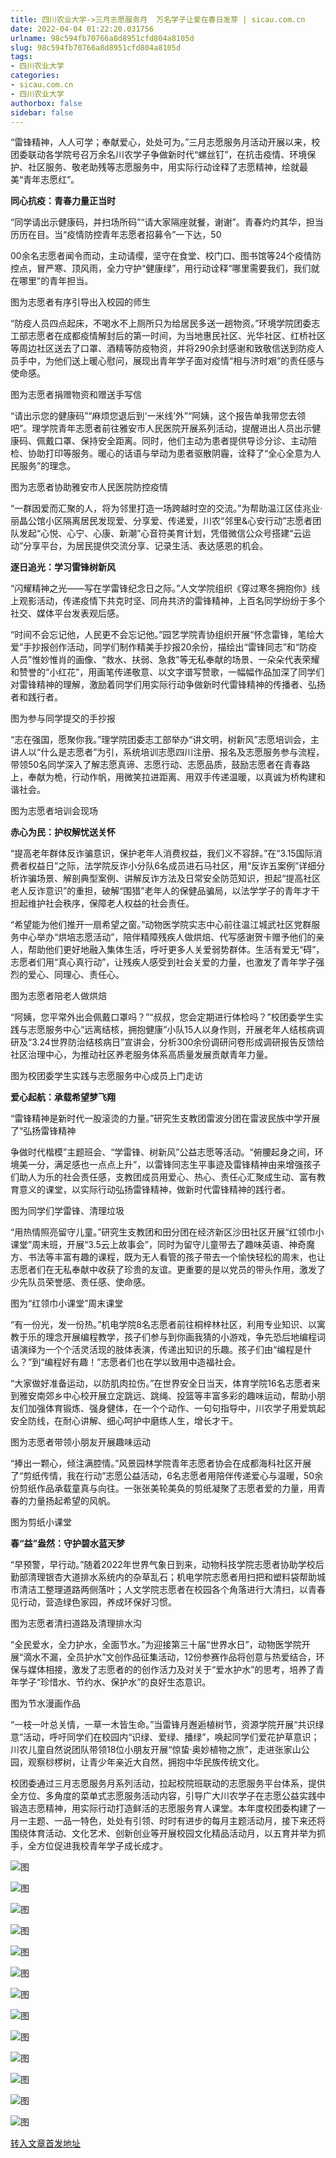 ```yaml
---
title: 四川农业大学->三月志愿服务月  万名学子让爱在春日发芽 | sicau.com.cn
date: 2022-04-04 01:22:20.031756
urlname: 98c594fb70766a8d8951cfd804a8105d
slug: 98c594fb70766a8d8951cfd804a8105d
tags: 
- 四川农业大学
categories:
- sicau.com.cn
- 四川农业大学
authorbox: false
sidebar: false
---
```

“雷锋精神，人人可学；奉献爱心，处处可为。”三月志愿服务月活动开展以来，校团委联动各学院号召万余名川农学子争做新时代“螺丝钉”，在抗击疫情、环境保护、社区服务、敬老助残等志愿服务中，用实际行动诠释了志愿精神，绘就最美“青年志愿红”。

**同心抗疫：青春力量正当时**

“同学请出示健康码，并扫场所码”“请大家隔座就餐，谢谢”。青春灼灼其华，担当历历在目。当“疫情防控青年志愿者招募令”一下达，50
<!--more-->
00余名志愿者闻令而动，主动请缨，坚守在食堂、校门口、图书馆等24个疫情防控点，冒严寒、顶风雨，全力守护“健康绿”，用行动诠释“哪里需要我们，我们就在哪里”的青年担当。

图为志愿者有序引导出入校园的师生

“防疫人员四点起床，不喝水不上厕所只为给居民多送一趟物资。”环境学院团委志工部志愿者在成都疫情解封后的第一时间，为当地惠民社区、光华社区、红桥社区等周边社区送去了口罩、酒精等防疫物资，并将290余封感谢和致敬信送到防疫人员手中，为他们送上暖心慰问，展现出青年学子面对疫情“相与济时艰”的责任感与使命感。

图为志愿者捐赠物资和赠送手写信

“请出示您的健康码”“麻烦您退后到‘一米线’外”“阿姨，这个报告单我带您去领吧”。理学院青年志愿者前往雅安市人民医院开展系列活动，提醒进出人员出示健康码、佩戴口罩、保持安全距离。同时，他们主动为患者提供导诊分诊、主动陪检、协助打印等服务。暖心的话语与举动为患者驱散阴霾，诠释了“全心全意为人民服务”的理念。

图为志愿者协助雅安市人民医院防控疫情

“一群因爱而汇聚的人，将为邻里打造一场跨越时空的交流。”为帮助温江区佳兆业·丽晶公馆小区隔离居民发现爱、分享爱、传递爱，川农“邻里&心安行动”志愿者团队发起“心悦、心宁、心康、新潮”心音符美育计划，凭借微信公众号搭建“云运动”分享平台，为居民提供交流分享、记录生活、表达感恩的机会。

**逐日追光：学习雷锋树新风**

“闪耀精神之光——写在学雷锋纪念日之际。”人文学院组织《穿过寒冬拥抱你》线上观影活动，传递疫情下共克时坚、同舟共济的雷锋精神，上百名同学纷纷于多个社交、媒体平台发表观后感。

“时间不会忘记他，人民更不会忘记他。”园艺学院青协组织开展“怀念雷锋，笔绘大爱”手抄报创作活动，同学们制作精美手抄报20余份，描绘出“雷锋同志”和“防疫人员”惟妙惟肖的画像、“救水、扶弱、急救”等无私奉献的场景、一朵朵代表荣耀和赞誉的“小红花”，用画笔传递敬意、以文字谱写赞歌，一幅幅作品加深了同学们对雷锋精神的理解，激励着同学们用实际行动争做新时代雷锋精神的传播者、弘扬者和践行者。

图为参与同学提交的手抄报

“志在强国，愿聚你我。”理学院团委志工部举办“讲文明，树新风”志愿培训会，主讲人以“什么是志愿者”为引，系统培训志愿四川注册、报名及志愿服务参与流程，带领50名同学深入了解志愿真谛、志愿行动、志愿品质，鼓励志愿者在青春路上，奉献为桅，行动作帆，用微笑拉进距离、用双手传递温暖，以真诚为桥构建和谐社会。

图为志愿者培训会现场

**赤心为民：护权解忧送关怀**

“提高老年群体反诈骗意识，保护老年人消费权益，我们义不容辞。”在“3.15国际消费者权益日”之际，法学院反诈小分队6名成员进石马社区，用“反诈五案例”详细分析诈骗场景、解剖典型案例、讲解反诈方法及日常安全防范知识，担起“提高社区老人反诈意识”的重担，破解“围猎”老年人的保健品骗局，以法学学子的青年才干担起维护社会秩序，保障老人权益的社会责任。

“希望能为他们推开一扇希望之窗。”动物医学院实志中心前往温江城武社区党群服务中心举办“烘培志愿活动”，陪伴精障残疾人做烘焙、代写感谢贺卡赠予他们的亲人，帮助他们更好地融入集体生活，呼吁更多人关爱弱势群体。生活有爱无“碍”，志愿者们用“真心真行动”，让残疾人感受到社会关爱的力量，也激发了青年学子强烈的爱心、同理心、责任心。

图为志愿者陪老人做烘焙

“阿姨，您平常外出会佩戴口罩吗？”“叔叔，您会定期进行体检吗？”校团委学生实践与志愿服务中心“远离结核，拥抱健康”小队15人以身作则，开展老年人结核病调研及“3.24世界防治结核病日”宣讲会，分析300余份调研问卷形成调研报告反馈给社区治理中心，为推动社区养老服务体系高质量发展贡献青年力量。

图为校团委学生实践与志愿服务中心成员上门走访

**爱心起航：承载希望梦飞翔**

“雷锋精神是新时代一股滚烫的力量。”研究生支教团雷波分团在雷波民族中学开展了“弘扬雷锋精神

争做时代楷模”主题班会、“学雷锋、树新风”公益志愿等活动。“俯腰起身之间，环境美一分，满足感也一点点上升”，以雷锋同志生平事迹及雷锋精神由来增强孩子们助人为乐的社会责任感，支教团成员用爱心、热心、责任心汇聚成生动、富有教育意义的课堂，以实际行动弘扬雷锋精神，做新时代雷锋精神的践行者。

图为同学们学雷锋、清理垃圾

“用热情照亮留守儿童。”研究生支教团和田分团在经济新区沙田社区开展“红领巾小课堂”周末班，开展“3.5云上故事会”，同时为留守儿童带去了趣味英语、神奇魔方、书法等丰富有趣的课程，既为无人看管的孩子带去一个愉快轻松的周末，也让志愿者们在无私奉献中收获了珍贵的友谊。更重要的是以党员的带头作用，激发了少先队员荣誉感、责任感、使命感。

图为“红领巾小课堂”周末课堂

“有一份光，发一份热。”机电学院8名志愿者前往桐梓林社区，利用专业知识、以寓教于乐的理念开展编程教学，孩子们参与到你画我猜的小游戏，争先恐后地编程词语演绎为一个个活灵活现的肢体表演，传递出知识的乐趣。孩子们由“编程是什么？”到“编程好有趣！”志愿者们也在学以致用中造福社会。

“大家做好准备运动，以防肌肉拉伤。”在世界安全日当天，体育学院16名志愿者来到雅安南郊乡中心校开展立定跳远、跳绳、投篮等丰富多彩的趣味运动，帮助小朋友们加强体育锻炼、强身健体，在一个个动作、一句句指导中，川农学子用爱筑起安全防线，在耐心讲解、细心呵护中磨练人生，增长才干。

图为志愿者带领小朋友开展趣味运动

“捧出一颗心，倾注满腔情。”风景园林学院青年志愿者协会在成都海科社区开展了“剪纸传情，我在行动”志愿公益活动，6名志愿者用陪伴传递爱心与温暖，50余份剪纸作品承载童真与向往。一张张美轮美奂的剪纸凝聚了志愿者爱的力量，用青春的力量扬起希望的风帆。

图为剪纸小课堂

**春“益”盎然：守护碧水蓝天梦**

“早预警，早行动。”随着2022年世界气象日到来，动物科技学院志愿者协助学校后勤部清理银杏大道排水系统内的杂草乱石；机电学院志愿者用扫把和塑料袋帮助城市清洁工整理道路两侧落叶；人文学院志愿者在校园各个角落进行大清扫，以青春见行动，营造绿色家园，养成环保好习惯。

图为志愿者清扫道路及清理排水沟

“全民爱水，全力护水，全面节水。”为迎接第三十届“世界水日”，动物医学院开展“滴水不漏，全员护水”文创作品征集活动，12份参赛作品将创意与热爱结合，环保与媒体相接，激发了志愿者的的创作活力及对关于“爱水护水”的思考，培养了青年学子“珍惜水、节约水、保护水”的良好生态意识。

图为节水漫画作品

“一枝一叶总关情，一草一木皆生命。”当雷锋月邂逅植树节，资源学院开展“共识绿意”活动，呼吁同学们在校园内“识绿、爱绿、播绿”，唤起同学们爱花护草意识；川农儿童自然说团队带领18位小朋友开展“惊蛰·奥妙植物之旅”，走进张家山公园，观察桫椤树，让青少年亲近大自然，拥抱中华民族传统文化。

校团委通过三月志愿服务月系列活动，拉起校院班联动的志愿服务平台体系，提供全方位、多角度的菜单式志愿服务活动内容，引导广大川农学子在志愿公益实践中锻造志愿精神，用实际行动打造鲜活的志愿服务育人课堂。本年度校团委构建了一月一主题、一品一特色，处处有引领、时时有进步的每月主题活动月，接下来还将围绕体育活动、文化艺术、创新创业等开展校园文化精品活动月，以五育并举为抓手，全方位促进我校青年学子成长成才。

![图](https://news.sicau.edu.cn/__local/B/7D/1C/BFCC93E19688E8428EEA1C5DDED_CEC00E7E_B5703.png)

![图](https://news.sicau.edu.cn/__local/6/B5/33/400E5DBD7F85752B2DA5518D361_9CCE252F_BD0E8.png)

![图](https://news.sicau.edu.cn/__local/6/AB/3C/638EB2432A47C4E0B21C73978B5_314D318F_BD4CA.png)

![图](https://news.sicau.edu.cn/__local/D/3B/11/6FFBA95898D0A43A80656749933_42A6E9B0_BB58C.png)

![图](https://news.sicau.edu.cn/__local/4/89/13/19CBF7E9269DDD832A468EBD121_B7185051_B3BD5.png)

![图](https://news.sicau.edu.cn/__local/5/13/AA/BDDF30BDEFD785EA5CE2B1F7276_7A17AAA7_AFA61.png)

![图](https://news.sicau.edu.cn/__local/2/29/89/A2F679EC7B2368B3B305DC79A34_9218505A_D27CC.png)

![图](https://news.sicau.edu.cn/__local/F/09/F9/0660FA33CB16A9400BE233A4A0B_59E069D4_B2888.png)

![图](https://news.sicau.edu.cn/__local/7/3E/56/A894187E0021F0354FD9F381DC1_4542FA46_CE723.png)

![图](https://news.sicau.edu.cn/__local/8/44/FF/560C9E6E01336E3A3056261CFA2_6DA32E9E_ABF59.png)

![图](https://news.sicau.edu.cn/__local/2/76/36/A4B87C4F2E2AC9E14741520A3A1_3C3598E1_C67BB.png)

![图](https://news.sicau.edu.cn/__local/B/4C/52/1C210181456B688404673443992_A8DDC8C8_C28F7.png)

![图](https://news.sicau.edu.cn/__local/6/7D/59/A36B9DA7A8E2D32CF55A69C2DFF_24CF28AF_2AB3B.jpg)

[转入文章首发地址](https://news.sicau.edu.cn/info/1078/67208.htm)